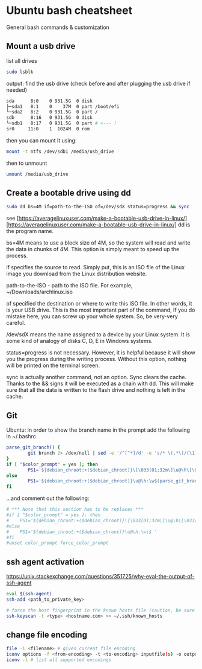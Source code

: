# Ubuntu bash cheatsheet
General bash commands & customization

## Mount a usb drive
list all drives
```bash
sudo lsblk
```

output:
find the usb drive (check before and after plugging the usb drive if needed)
```bash
sda      8:0    0 931.5G  0 disk
├─sda1   8:1    0    37M  0 part /boot/efi
└─sda2   8:2    0 931.5G  0 part /
sdb      8:16   0 931.5G  0 disk
└─sdb1   8:17   0 931.5G  0 part # <--- !
sr0     11:0    1  1024M  0 rom
```

then you can mount it using:
```bash
mount -t ntfs /dev/sdb1 /media/usb_drive
```
then to unmount
```bash
umount /media/usb_drive
```

## Create a bootable drive using dd
```bash
sudo dd bs=4M if=path-to-the-ISO of=/dev/sdX status=progress && sync
```
see [https://averagelinuxuser.com/make-a-bootable-usb-drive-in-linux/][https://averagelinuxuser.com/make-a-bootable-usb-drive-in-linux/]
dd is the program name.

bs=4M means to use a block size of 4M, so the system will read and write the data in chunks of 4M. This option is simply meant to speed up the process.

if specifies the source to read. Simply put, this is an ISO file of the Linux image you download from the Linux distribution website.

path-to-the-ISO - path to the ISO file. For example, ~/Downloads/archlinux.iso

of specified the destination or where to write this ISO file. In other words, it is your USB drive. This is the most important part of the command, If you do mistake here, you can screw up your whole system. So, be very-very careful.

/dev/sdX means the name assigned to a device by your Linux system. It is some kind of analogy of disks C, D, E in Windows systems.

status=progress is not necessary. However, it is helpful because it will show you the progress during the writing process. Without this option, nothing will be printed on the terminal screen.

sync is actually another command, not an option. Sync clears the cache. Thanks to the && signs it will be executed as a chain with dd. This will make sure that all the data is written to the flash drive and nothing is left in the cache.

## Git
Ubuntu: in order to show the branch name in the prompt add the following in ~/.bashrc
```bash
parse_git_branch() {
        git branch 2> /dev/null | sed -e '/^[^*]/d' -e 's/* \(.*\)/(\1)/'
}
if [ "$color_prompt" = yes ]; then
        PS1='${debian_chroot:+($debian_chroot)}\[\033[01;32m\]\u@\h\[\033[00m\]:\[\033[01;34m\]\w\[\033[01;31m\]$(parse_git_branch)\[\033[00m\]\$ '
else
        PS1='${debian_chroot:+($debian_chroot)}\u@\h:\w$(parse_git_branch)\$ '
fi

```

...and comment out the following:

```bash
# *** Note that this section has to be replaces ***
#if [ "$color_prompt" = yes ]; then
#    PS1='${debian_chroot:+($debian_chroot)}\[\033[01;32m\]\u@\h\[\033[00m\]:\[\033[01;34m\]\w\[\033[00m\]\$ '
#else
#    PS1='${debian_chroot:+($debian_chroot)}\u@\h:\w\$ '
#fi
#unset color_prompt force_color_prompt
```

## ssh agent activation
https://unix.stackexchange.com/questions/351725/why-eval-the-output-of-ssh-agent
```bash
eval $(ssh-agent)
ssh-add <path_to_private_key>

# force the host fingerprint in the known hosts file (caution, be sure to trust the host)
ssh-keyscan -t <type> <hostname.com> >> ~/.ssh/known_hosts
```

## change file encoding
```bash
file -i <filename> # gives current file encoding
iconv options -f <from-encoding> -t <to-encoding> inputfile(s) -o outpufile # convert file encoding
iconv -l # list all supported encodings
```
